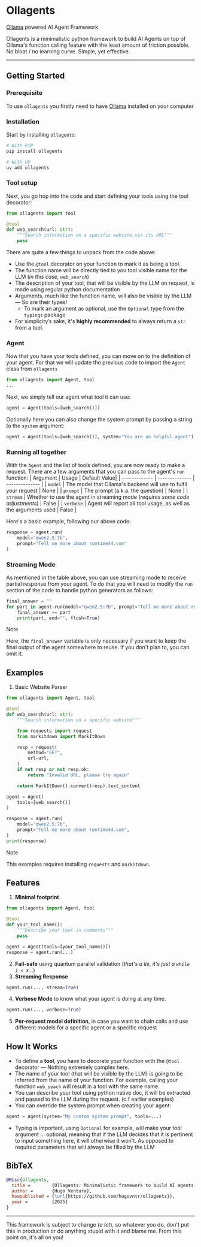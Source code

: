 # Ollagents

[Ollama](https://ollama.com) powered AI Agent Framework

Ollagents is a minimalistic python framework to build AI Agents on top of Ollama's function calling feature with the least amount of friction possible. 
No bloat / no learning curve. Simple, yet effective.

---

## Getting Started

### Prerequisite
To use `ollagents` you firstly need to have [Ollama](https://ollama.com) installed on your computer

### Installation
Start by installing `ollagents`:
```bash
# With PIP
pip install ollagents

# With UV
uv add ollagents
```

### Tool setup
Next, you go hop into the code and start defining your tools using the tool decorator:
```python
from ollagents import tool

@tool
def web_search(url: str):
    """Search information on a specific website via its URL"""
    pass
```
There are quite a few things to unpack from the code above:
- Use the `@tool` decorator on your function to mark it as being a tool.
- The function name will be directly tied to you tool visible name for the LLM (_in this case, `web_search`_)
- The description of your tool, that will be visible by the LLM on request, is made using regular python documentation
- Arguments, much like the function name, will also be visible by the LLM — So are their types! 
    - To mark an argument as optional, use the `Optional` type from the `typings` package
- For simplicity’s sake, it's **highly recommended** to always return a `str` from a tool.

### Agent
Now that you have your tools defined, you can move on to the definition of your agent. For that we will update the previous code to import the `Agent` class from `ollagents`
```python
from ollagents import Agent, tool
...
```

Next, we simply tell our agent what tool it can use:
```python
agent = Agent(tools=[web_search()])
```
Optionally here you can also change the system prompt by passing a string to the `system` argument:
```python
agent = Agent(tools=[web_search()], system="You are an helpful agent")
```

### Running all together
With the `Agent` and the list of tools defined, you are now ready to make a request.
There are a few arguments that you can pass to the agent's `run` function:
| Argument | Usage | Default Value|
| ------------- | -------------- | -------------- |
| `model` | The model that Ollama's backend will use to fulfil your request | None |
| `prompt` | The prompt (a.k.a. the question) | None |
| `stream` | Whether to use the agent in streaming mode (_requires some code adjustments_) | False |
| `verbose` | Agent will report all tool usage, as well as the arguments used | False |

Here's a basic example, following our above code:
```python
response = agent.run(
    model="qwen2.5:7b",
    prompt="Tell me more about runtime44.com"
)
```

### Streaming Mode
As mentioned in the table above, you can use streaming mode to receive partial response from your agent. To do that you will need to modify the `run` section of the code to handle python generators as follows:
```python
final_answer = ""
for part in agent.run(model="qwen2.5:7b", prompt="Tell me more about runtime44.com", stream=True):
    final_answer += part
    print(part, end="", flush=True)
```
> [!NOTE]
> Here, the `final_answer` variable is only necessary if you want to keep the final output of the agent somewhere to reuse. If you don't plan to, you can omit it.

## Examples
1. Basic Website Parser
```python
from ollagents import Agent, tool

@tool
def web_search(url: str);
    """Search information on a specific website"""

    from requests import request
    from markitdown import MarkItDown

    resp = request(
        method="GET",
        url=url,
    )
    if not resp or not resp.ok:
        return "Invalid URL, please try again"

    return MarkItDown().convert(resp).text_content

agent = Agent(
    tools=[web_search()]
)

response = agent.run(
    model="qwen2.5:7b",
    prompt="Tell me more about runtime44.com", 
)
print(response)
```
> [!NOTE]
> This examples requires installing `requests` and `markitdown`.

## Features

1. **Minimal footprint**
```python
from ollagents import Agent, tool

@tool
def your_tool_name():
    """Describe your tool in comments"""
    pass

agent = Agent(tools=[your_tool_name()])
response = agent.run(...)
```

2. **Fail-safe** using quantum parallel validation (_that's a lie, it's just a `while i < X`..._)
3. **Streaming Response**
```python
agent.run(..., stream=True)
```
4. **Verbose Mode** to know what your agent is doing at any time.
```python
agent.run(..., verbose=True)
```
5. **Per-request model definition**, in case you want to chain calls and use different models for a specific agent or a specific request

## How It Works

- To define a **tool**, you have to decorate your function with the `@tool` decorator — Nothing extremely complex here.
- The name of your tool (that will be visible by the LLM) is going to be inferred from the name of your function. For example, calling your function `web_seach` will result in a tool with the same name.
- You can describe your tool using python native doc, it will be extracted and passed to the LLM during the request. (c.f earlier examples)
- You can override the system prompt when creating your agent:
```python
agent = Agent(system="My custom system prompt", tools=...)
```
- Typing is important, using `Optional` for example, will make your tool argument ... optional, meaning that if the LLM decides that it is pertinent to input something here, it will otherwise it won't. As opposed to required parameters that will always be filled by the LLM

## BibTeX
```bibtex
@Misc{ollagents,
  title =        {Ollagents: Minimalistic framework to build AI agents powered by Ollama},
  author =       {Hugo Ventura},
  howpublished = {\url{https://github.com/hugovntr/ollagents}},
  year =         {2025}
}
```

---

This framework is subject to change (_a lot_), so whatever you do, don't put this in production or do anything stupid with it and blame me. From this point on, it's all on you!
